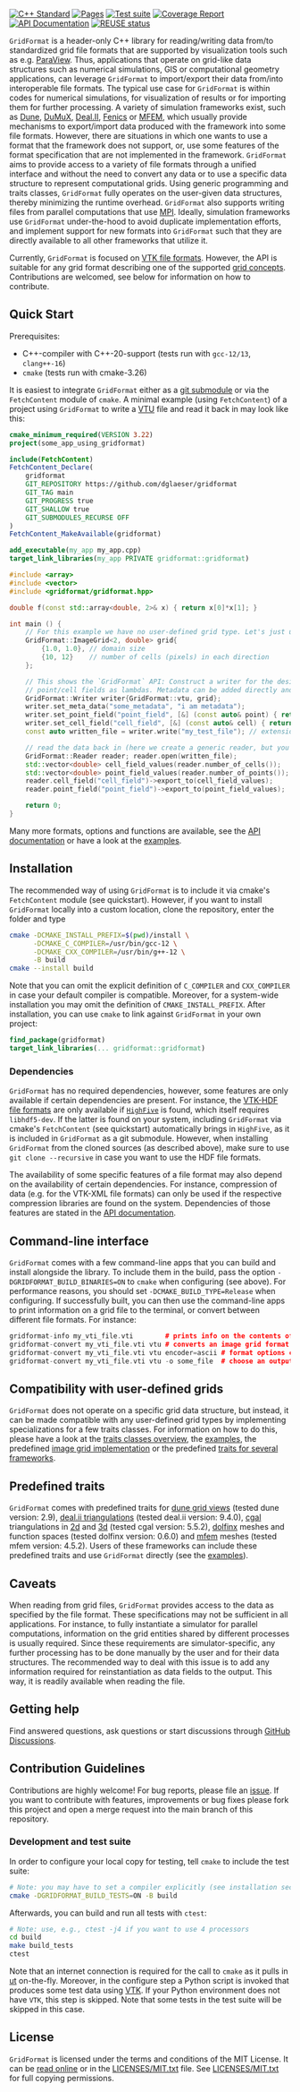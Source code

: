 <!-- SPDX-FileCopyrightText: 2022-2023 Dennis Gläser <dennis.glaeser@iws.uni-stuttgart.de> -->
<!-- SPDX-License-Identifier: CC-BY-4.0 -->

[![C++ Standard](https://img.shields.io/badge/C++-20-blue.svg?style=flat&logo=c%2B%2B)](https://isocpp.org/std/the-standard)
[![Pages](https://github.com/dglaeser/gridformat/actions/workflows/pages.yml/badge.svg)](https://dglaeser.github.io/gridformat)
[![Test suite](https://github.com/dglaeser/gridformat/actions/workflows/main.yml/badge.svg)](https://github.com/dglaeser/gridformat/actions?query=branch%3Amain+)
[![Coverage Report](https://dglaeser.github.io/gridformat/coverage.svg)](https://dglaeser.github.io/gridformat/test_coverage)
[![API Documentation](https://img.shields.io/badge/doc-API-ff69b4)](https://dglaeser.github.io/gridformat)
[![REUSE status](https://api.reuse.software/badge/git.fsfe.org/reuse/api)](https://api.reuse.software/info/git.fsfe.org/reuse/api)

`GridFormat` is a header-only C++ library for reading/writing data from/to standardized grid file formats that are supported by visualization tools such as e.g. [ParaView](https://www.paraview.org/).
Thus, applications that operate on grid-like data structures such as numerical simulations, GIS or computational geometry applications, can leverage `GridFormat` to import/export their data from/into interoperable file formats.
The typical use case for `GridFormat` is within codes for numerical simulations, for visualization of results or for importing
them for further processing.
A variety of simulation frameworks exist, such as
[Dune](https://www.dune-project.org/), [DuMuX](https://dumux.org/), [Deal.II](https://www.dealii.org/), [Fenics](https://fenicsproject.org/)
or [MFEM](https://mfem.org/),
which usually provide mechanisms to export/import data produced with the framework into some file formats. However, there are situations
in which one wants to use a format that the framework does not support, or, use some features of the format specification that are
not implemented in the framework. `GridFormat` aims to provide access to a variety of file formats through a unified interface and
without the need to convert any data or to use a specific data structure to represent computational grids. Using generic programming
and traits classes, `GridFormat` fully operates on the user-given data structures, thereby minimizing the runtime overhead.
`GridFormat` also supports writing files from parallel computations that use [MPI](https://de.wikipedia.org/wiki/Message_Passing_Interface).
Ideally, simulation frameworks use `GridFormat` under-the-hood to avoid duplicate implementation efforts, and implement support for new
formats into `GridFormat` such that they are directly available to all other frameworks that utilize it.

Currently, `GridFormat` is focused on [VTK file formats](https://examples.vtk.org/site/VTKFileFormats/). However, the API is
suitable for any grid format describing one of the supported [grid concepts](docs/pages/grid_concepts.md). Contributions are welcomed,
see below for information on how to contribute.


## Quick Start

Prerequisites:

- C++-compiler with C++-20-support (tests run with `gcc-12/13`, `clang++-16`)
- `cmake` (tests run with cmake-3.26)

It is easiest to integrate `GridFormat` either as a [git submodule](https://git-scm.com/book/en/v2/Git-Tools-Submodules)
or via the `FetchContent` module of `cmake`. A minimal example (using `FetchContent`) of a project using `GridFormat` to
write a [VTU](https://examples.vtk.org/site/VTKFileFormats/#unstructuredgrid) file and read it back in may look like this:

```cmake
cmake_minimum_required(VERSION 3.22)
project(some_app_using_gridformat)

include(FetchContent)
FetchContent_Declare(
    gridformat
    GIT_REPOSITORY https://github.com/dglaeser/gridformat
    GIT_TAG main
    GIT_PROGRESS true
    GIT_SHALLOW true
    GIT_SUBMODULES_RECURSE OFF
)
FetchContent_MakeAvailable(gridformat)

add_executable(my_app my_app.cpp)
target_link_libraries(my_app PRIVATE gridformat::gridformat)
```

```cpp
#include <array>
#include <vector>
#include <gridformat/gridformat.hpp>

double f(const std::array<double, 2>& x) { return x[0]*x[1]; }

int main () {
    // For this example we have no user-defined grid type. Let's just use a predefined one...
    GridFormat::ImageGrid<2, double> grid{
        {1.0, 1.0}, // domain size
        {10, 12}    // number of cells (pixels) in each direction
    };

    // This shows the `GridFormat` API: Construct a writer for the desired format, and add
    // point/cell fields as lambdas. Metadata can be added directly and can be ranges or scalars.
    GridFormat::Writer writer{GridFormat::vtu, grid};
    writer.set_meta_data("some_metadata", "i am metadata");
    writer.set_point_field("point_field", [&] (const auto& point) { return f(grid.position(point)); });
    writer.set_cell_field("cell_field", [&] (const auto& cell) { return f(grid.center(cell)); });
    const auto written_file = writer.write("my_test_file"); // extension is added by the writer

    // read the data back in (here we create a generic reader, but you can also select specific ones)
    GridFormat::Reader reader; reader.open(written_file);
    std::vector<double> cell_field_values(reader.number_of_cells());
    std::vector<double> point_field_values(reader.number_of_points());
    reader.cell_field("cell_field")->export_to(cell_field_values);
    reader.point_field("point_field")->export_to(point_field_values);

    return 0;
}
```

Many more formats, options and functions are available, see the [API documentation](https://dglaeser.github.io/gridformat/)
or have a look at the [examples](./examples).


## Installation

The recommended way of using `GridFormat` is to include it via cmake's `FetchContent` module (see quickstart).
However, if you want to install `GridFormat` locally into a custom location, clone the repository, enter the
folder and type

```bash
cmake -DCMAKE_INSTALL_PREFIX=$(pwd)/install \
      -DCMAKE_C_COMPILER=/usr/bin/gcc-12 \
      -DCMAKE_CXX_COMPILER=/usr/bin/g++-12 \
      -B build
cmake --install build
```

Note that you can omit the explicit definition of `C_COMPILER` and `CXX_COMPILER` in case your default compiler is compatible.
Moreover, for a system-wide installation you may omit the definition of `CMAKE_INSTALL_PREFIX`. After installation, you can
use `cmake` to link against `GridFormat` in your own project:

```cmake
find_package(gridformat)
target_link_libraries(... gridformat::gridformat)
```

### Dependencies

`GridFormat` has no required dependencies, however, some features are only available if certain dependencies are present. For
instance, the [VTK-HDF file formats](https://examples.vtk.org/site/VTKFileFormats/#hdf-file-formats) are only available if
[`HighFive`](https://github.com/BlueBrain/HighFive) is found, which itself requires `libhdf5-dev`. If the latter is found on
your system, including `GridFormat` via cmake's `FetchContent` (see quickstart) automatically brings in `HighFive`, as it is
included in `GridFormat` as a git submodule. However, when installing `GridFormat` from the cloned sources (as described above),
make sure to use `git clone --recursive` in case you want to use the HDF file formats.

The availability of some specific features of a file format may also depend on the availability of certain dependencies. For
instance, compression of data (e.g. for the VTK-XML file formats) can only be used if the respective compression libraries are
found on the system. Dependencies of those features are stated in the [API documentation](https://dglaeser.github.io/gridformat/).


## Command-line interface

`GridFormat` comes with a few command-line apps that you can build and install alongside the library.
To include them in the build, pass the option `-DGRIDFORMAT_BUILD_BINARIES=ON` to `cmake` when configuring (see above).
For performance reasons, you should set `-DCMAKE_BUILD_TYPE=Release` when configuring. If successfully built, you can then
use the command-line apps to print information on a grid file to the terminal, or convert between different file formats.
For instance:

```cpp
gridformat-info my_vti_file.vti        # prints info on the contents of the vti file
gridformat-convert my_vti_file.vti vtu # converts an image grid format (.vti) to vtu format
gridformat-convert my_vti_file.vti vtu encoder=ascii # format options can be set as key-value pairs
gridformat-convert my_vti_file.vti vtu -o some_file  # choose an output filename
```

## Compatibility with user-defined grids

`GridFormat` does not operate on a specific grid data structure, but instead, it can be made compatible with any user-defined
grid types by implementing specializations for a few traits classes. For information on how to do this, please have a look at the
[traits classes overview](docs/pages/traits.md),
the [examples](./examples),
the predefined [image grid implementation](https://github.com/dglaeser/gridformat/blob/main/gridformat/grid/image_grid.hpp)
or the predefined [traits for several frameworks](https://github.com/dglaeser/gridformat/blob/main/gridformat/traits).


## Predefined traits

`GridFormat` comes with predefined traits for
[dune grid views](https://www.dune-project.org/doxygen/2.8.0/classDune_1_1GridView.html) (tested dune version: 2.9),
[deal.ii triangulations](https://www.dealii.org/current/doxygen/deal.II/classTriangulation.html) (tested deal.ii version: 9.4.0),
[cgal](https://www.cgal.org/) triangulations in
[2d](https://doc.cgal.org/latest/Triangulation_2/index.html) and
[3d](https://doc.cgal.org/latest/Triangulation_3/index.html) (tested cgal version: 5.5.2),
[dolfinx](https://github.com/FEniCS/dolfinx) meshes and function spaces (tested dolfinx version: 0.6.0)
and [mfem](https://mfem.org/) meshes (tested mfem version: 4.5.2).
Users of these frameworks can include these predefined traits and use `GridFormat` directly
(see the [examples](https://github.com/dglaeser/gridformat/tree/main/examples)).


## Caveats

When reading from grid files, `GridFormat` provides access to the data as specified by the file format. These specifications may not be
sufficient in all applications. For instance, to fully instantiate a simulator for parallel computations, information on the grid
entities shared by different processes is usually required. Since these requirements are simulator-specific, any further processing has
to be done manually by the user and for their data structures. The recommended way to deal with this issue is to add any information
required for reinstantiation as data fields to the output. This way, it is readily available when reading the file.


## Getting help

Find answered questions, ask questions
or start discussions through [GitHub Discussions](https://github.com/dglaeser/gridformat/discussions).

## Contribution Guidelines

Contributions are highly welcome! For bug reports, please file an [issue](https://github.com/dglaeser/gridformat/issues).
If you want to contribute with features, improvements or bug fixes please fork this project and open
a merge request into the main branch of this repository.

### Development and test suite

In order to configure your local copy for testing, tell `cmake` to include the test suite:

```bash
# Note: you may have to set a compiler explicitly (see installation section)
cmake -DGRIDFORMAT_BUILD_TESTS=ON -B build
```

Afterwards, you can build and run all tests with `ctest`:

```bash
# Note: use, e.g., ctest -j4 if you want to use 4 processors
cd build
make build_tests
ctest
```

Note that an internet connection is required for the call to `cmake` as it pulls in [ut](https://github.com/boost-ext/ut) on-the-fly.
Moreover, in the configure step a Python script is invoked that produces some test data using [VTK](https://pypi.org/project/vtk/).
If your Python environment does not have `VTK`, this step is skipped. Note that some tests in the test suite will be skipped in this case.

## License

`GridFormat` is licensed under the terms and conditions of the MIT License. It can be [read online](https://opensource.org/license/mit/) or in the
[LICENSES/MIT.txt](https://github.com/dglaeser/gridformat/blob/main/LICENSES/MIT.txt) file.
See [LICENSES/MIT.txt](https://github.com/dglaeser/gridformat/blob/main/LICENSES/MIT.txt) for full copying permissions.
